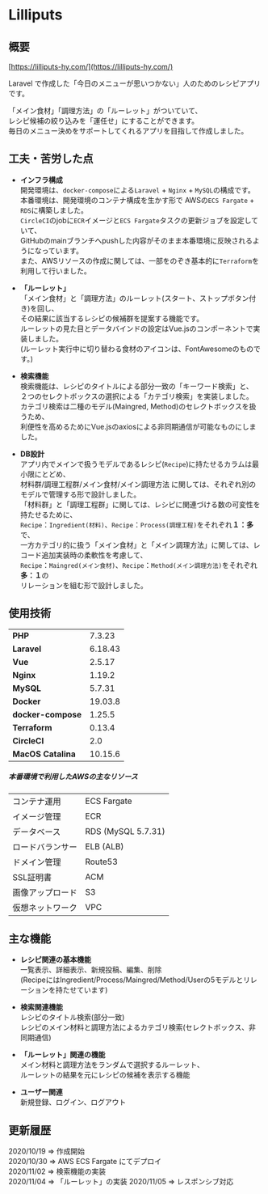 # Lilliputs


## 概要
[https://lilliputs-hy.com/](https://lilliputs-hy.com/)  
  
Laravel で作成した「今日のメニューが思いつかない」人のためのレシピアプリです。  
    
「メイン食材」「調理方法」の「ルーレット」がついていて、  
レシピ候補の絞り込みを「運任せ」にすることができます。  
毎日のメニュー決めをサポートしてくれるアプリを目指して作成しました。

## 工夫・苦労した点

- **インフラ構成**  
開発環境は、`docker-compose`による`Laravel` + `Nginx` + `MySQL`の構成です。  
本番環境は、開発環境のコンテナ構成を生かす形で AWSの`ECS Fargate` + `RDS`に構築しました。    
`CircleCI`のjobに`ECR`イメージと`ECS Fargate`タスクの更新ジョブを設定していて、  
GitHubのmainブランチへpushした内容がそのまま本番環境に反映されるようになっています。  
また、AWSリソースの作成に関しては、一部をのぞき基本的に`Terraform`を利用して行いました。  

- **「ルーレット」**  
「メイン食材」と「調理方法」のルーレット(スタート、ストップボタン付き)を回し、  
その結果に該当するレシピの候補群を提案する機能です。  
ルーレットの見た目とデータバインドの設定はVue.jsのコンポーネントで実装しました。  
(ルーレット実行中に切り替わる食材のアイコンは、FontAwesomeのものです。)  

- **検索機能**  
検索機能は、レシピのタイトルによる部分一致の「キーワード検索」と、  
２つのセレクトボックスの選択による「カテゴリ検索」を実装しました。  
カテゴリ検索は二種のモデル(Maingred, Method)のセレクトボックスを扱うため、    
利便性を高めるためにVue.jsのaxiosによる非同期通信が可能なものにしました。

- **DB設計**  
アプリ内でメインで扱うモデルであるレシピ(`Recipe`)に持たせるカラムは最小限にとどめ、  
材料群/調理工程群/メイン食材/メイン調理方法 に関しては、それぞれ別のモデルで管理する形で設計しました。  
「材料群」と「調理工程群」に関しては、レシピに関連づける数の可変性を持たせるために、  
`Recipe`：`Ingredient(材料)`、`Recipe`：`Process(調理工程)`をそれぞれ**１：多**で、  
一方カテゴリ的に扱う「メイン食材」と「メイン調理方法」に関しては、レコード追加実装時の柔軟性を考慮して、  
`Recipe`：`Maingred(メイン食材)`、`Recipe`：`Method(メイン調理方法)`をそれぞれ**多：１**の  
リレーションを組む形で設計しました。  
  

## 使用技術

|                    |             |
|--------------------|-------------|
| **PHP**            | 7.3.23      |
| **Laravel**        | 6.18.43     |
| **Vue**            | 2.5.17      | 
| **Nginx**          | 1.19.2      | 
| **MySQL**          | 5.7.31      | 
| **Docker**         | 19.03.8     |
| **docker-compose** | 1.25.5      |
| **Terraform**      | 0.13.4      |
| **CircleCI**       | 2.0         |
| **MacOS Catalina** | 10.15.6     |

##### 本番環境で利用したAWSの主なリソース
|                       |                    |
|-----------------------|--------------------|
| コンテナ運用            | ECS Fargate        |
| イメージ管理            | ECR                |
| データベース            | RDS (MySQL 5.7.31) |
| ロードバランサー         | ELB (ALB)          |
| ドメイン管理            | Route53            |
| SSL証明書              | ACM                |
| 画像アップロード         | S3                 |
| 仮想ネットワーク         | VPC                |


## 主な機能

- **レシピ関連の基本機能**  
一覧表示、詳細表示、新規投稿、編集、削除  
(RecipeにはIngredient/Process/Maingred/Method/Userの5モデルとリレーションを持たせています)  

- **検索関連機能**  
レシピのタイトル検索(部分一致)  
レシピのメイン材料と調理方法によるカテゴリ検索(セレクトボックス、非同期通信)  

- **「ルーレット」関連の機能**  
メイン材料と調理方法をランダムで選択するルーレット、  
ルーレットの結果を元にレシピの候補を表示する機能

- **ユーザー関連**  
新規登録、ログイン、ログアウト  
  

## 更新履歴

2020/10/19 => 作成開始  
2020/10/30 => AWS ECS Fargate にてデプロイ  
2020/11/02 => 検索機能の実装  
2020/11/04 => 「ルーレット」の実装
2020/11/05 => レスポンシブ対応
  
